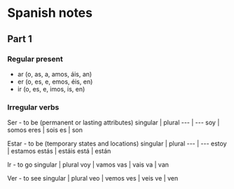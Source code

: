 # Spanish notes

## Part 1

### Regular present
- ar (o, as, a, amos, áis, an)
- er (o, es, e, emos, éis, en)
- ir (o, es, e, imos, is, en)

### Irregular verbs
Ser - to be (permanent or lasting attributes)
singular | plural
--- | ---
soy | somos 
eres | sois 
es | son 

Estar - to be (temporary states and locations)
singular | plural
--- | ---
estoy | estamos
estás | estáis
está | están

Ir - to go
singular | plural
voy | vamos
vas | vais
va | van

Ver - to see
singular | plural
veo | vemos
ves | veis
ve | ven
